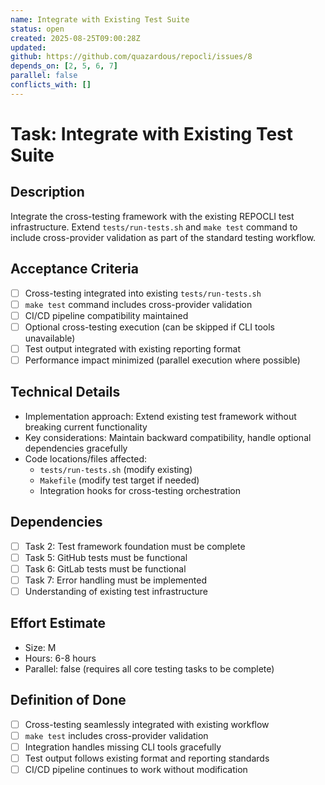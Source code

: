 ```yaml
---
name: Integrate with Existing Test Suite
status: open
created: 2025-08-25T09:00:28Z
updated: 
github: https://github.com/quazardous/repocli/issues/8
depends_on: [2, 5, 6, 7]
parallel: false
conflicts_with: []
---
```


# Task: Integrate with Existing Test Suite

## Description
Integrate the cross-testing framework with the existing REPOCLI test infrastructure. Extend `tests/run-tests.sh` and `make test` command to include cross-provider validation as part of the standard testing workflow.

## Acceptance Criteria
- [ ] Cross-testing integrated into existing `tests/run-tests.sh`
- [ ] `make test` command includes cross-provider validation
- [ ] CI/CD pipeline compatibility maintained
- [ ] Optional cross-testing execution (can be skipped if CLI tools unavailable)
- [ ] Test output integrated with existing reporting format
- [ ] Performance impact minimized (parallel execution where possible)

## Technical Details
- Implementation approach: Extend existing test framework without breaking current functionality
- Key considerations: Maintain backward compatibility, handle optional dependencies gracefully
- Code locations/files affected:
  - `tests/run-tests.sh` (modify existing)
  - `Makefile` (modify test target if needed)
  - Integration hooks for cross-testing orchestration

## Dependencies
- [ ] Task 2: Test framework foundation must be complete
- [ ] Task 5: GitHub tests must be functional
- [ ] Task 6: GitLab tests must be functional  
- [ ] Task 7: Error handling must be implemented
- [ ] Understanding of existing test infrastructure

## Effort Estimate
- Size: M
- Hours: 6-8 hours
- Parallel: false (requires all core testing tasks to be complete)

## Definition of Done
- [ ] Cross-testing seamlessly integrated with existing workflow
- [ ] `make test` includes cross-provider validation
- [ ] Integration handles missing CLI tools gracefully
- [ ] Test output follows existing format and reporting standards
- [ ] CI/CD pipeline continues to work without modification
